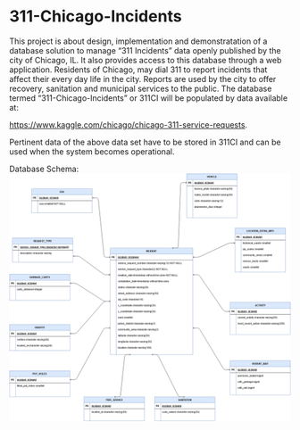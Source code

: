 # 311-Chicago-Incidents

This project is about design, implementation and demonstratation of a database solution to manage “311
Incidents” data openly published by the city of Chicago, IL. It also provides access to this
database through a web application. Residents of Chicago, may dial 311 to report incidents that
affect their every day life in the city. Reports are used by the city to offer recovery, sanitation and
municipal services to the public. The database termed “311-Chicago-Incidents” or 311CI will
be populated by data available at:

https://www.kaggle.com/chicago/chicago-311-service-requests.

Pertinent data of the above data set have to be stored in 311CI and can be used when the system
becomes operational.

Database Schema:
![Screenshot](db_schema.png)
